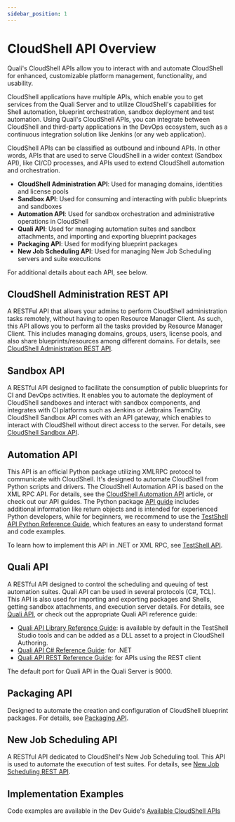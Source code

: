 ```yaml
---
sidebar_position: 1
---
```


# CloudShell API Overview

Quali's CloudShell APIs allow you to interact with and automate CloudShell for enhanced, customizable platform management, functionality, and usability.

CloudShell applications have multiple APIs, which enable you to get services from the Quali Server and to utilize CloudShell's capabilities for Shell automation, blueprint orchestration, sandbox deployment and test automation. Using Quali's CloudShell APIs, you can integrate between CloudShell and third-party applications in the DevOps ecosystem, such as a continuous integration solution like Jenkins (or any web application).

CloudShell APIs can be classified as outbound and inbound APIs. In other words, APIs that are used to serve CloudShell in a wider context (Sandbox API), like CI/CD processes, and APIs used to extend CloudShell automation and orchestration.

- **CloudShell Administration API**: Used for managing domains, identities and license pools
- **Sandbox API**: Used for consuming and interacting with public blueprints and sandboxes
- **Automation API**: Used for sandbox orchestration and administrative operations in CloudShell
- **Quali API**: Used for managing automation suites and sandbox attachments, and importing and exporting blueprint packages
- **Packaging API**: Used for modifying blueprint packages
- **New Job Scheduling API**: Used for managing New Job Scheduling servers and suite executions

For additional details about each API, see below.

## CloudShell Administration REST API

A RESTFul API that allows your admins to perform CloudShell administration tasks remotely, without having to open Resource Manager Client. As such, this API allows you to perform all the tasks provided by Resource Manager Client. This includes managing domains, groups, users, license pools, and also share blueprints/resources among different domains. For details, see [CloudShell Administration REST API](./cs-admin-rest-api/index.md).

## Sandbox API

A RESTful API designed to facilitate the consumption of public blueprints for CI and DevOps activities. It enables you to automate the deployment of CloudShell sandboxes and interact with sandbox components, and integrates with CI platforms such as Jenkins or Jetbrains TeamCity. CloudShell Sandbox API comes with an API gateway, which enables to interact with CloudShell without direct access to the server. For details, see [CloudShell Sandbox API](https://help.quali.com/Online%20Help/0.0/Portal/Content/API/CS-Snbx-API-Topic.htm).

## Automation API

This API is an official Python package utilizing XMLRPC protocol to communicate with CloudShell. It's designed to automate CloudShell from Python scripts and drivers. The CloudShell Automation API is based on the XML RPC API. For details, see the [CloudShell Automation API](https://help.quali.com/Online%20Help/0.0/Portal/Content/API/Pyth-API-Overvw.htm) article, or check out our API guides. The Python package [API guide](pathname:///api-docs/2023.3/Python-API/) includes additional information like return objects and is intended for experienced Python developers, while for beginners, we recommend to use the [TestShell API Python Reference Guide](pathname:///api-docs/2023.3/TestShell-API/TestShell%20Python%20API.html), which features an easy to understand format and code examples.

To learn how to implement this API in .NET or XML RPC, see [TestShell API](https://help.quali.com/Online%20Help/0.0/Portal/Content/API/TS-API.htm).

## Quali API

A RESTful API designed to control the scheduling and queuing of test automation suites. Quali API can be used in several protocols (C#, TCL). This API is also used for importing and exporting packages and Shells, getting sandbox attachments, and execution server details. For details, see [Quali API](https://help.quali.com/Online%20Help/0.0/Portal/Content/API/Quali-API-Topic.htm), or check out the appropriate Quali API reference guide:

- [Quali API Library Reference Guide](pathname:///api-docs/2023.3/Quali-API/Quali%20API%20Library.html): is available by default in the TestShell Studio tools and can be added as a DLL asset to a project in CloudShell Authoring.
- [Quali API C# Reference Guide](pathname:///api-docs/2023.3/Quali-API/Quali%20cSharp%20API.html "Quali API C# Reference Guide"): for .NET
- [Quali API REST Reference Guide](pathname:///api-docs/2023.3/Quali-API/Quali%20REST%20API.html "Quali API REST Reference Guide"): for APIs using the REST client

The default port for Quali API in the Quali Server is 9000.

## Packaging API

Designed to automate the creation and configuration of CloudShell blueprint packages. For details, see [Packaging API](https://help.quali.com/Online%20Help/0.0/Portal/Content/API/Pckg-API/PackagingAPI.htm).

## New Job Scheduling API

A RESTful API dedicated to CloudShell's New Job Scheduling tool. This API is used to automate the execution of test suites. For details, see [New Job Scheduling REST API](https://help.quali.com/Online%20Help/0.0/Portal/Content/API/JSS-API/jss-rest-api-ovrvw.htm).

## Implementation Examples

Code examples are available in the Dev Guide's [Available CloudShell APIs](https://help.quali.com/Online%20Help/0.0/Portal/Content/DevGuide/APIs/Available-CS-APIs.htm)
